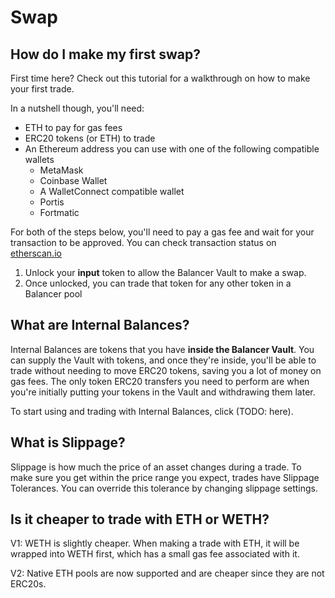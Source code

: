 # Swap

## How do I make my first swap?

First time here? Check out this tutorial for a walkthrough on how to make your first trade. 

In a nutshell though, you'll need:

* ETH to pay for gas fees
* ERC20 tokens \(or ETH\) to trade
* An Ethereum address you can use with one of the following compatible wallets
  * MetaMask
  * Coinbase Wallet
  * A WalletConnect compatible wallet
  * Portis
  * Fortmatic

For both of the steps below, you'll need to pay a gas fee and wait for your transaction to be approved. You can check transaction status on [etherscan.io](https://etherscan.io/) 

1. Unlock your **input** token to allow the Balancer Vault to make a swap. 
2. Once unlocked, you can trade that token for any other token in a Balancer pool

## What are Internal Balances?

Internal Balances are tokens that you have **inside the Balancer Vault**. You can supply the Vault with tokens, and once they're inside, you'll be able to trade without needing to move ERC20 tokens, saving you a lot of money on gas fees. The only token ERC20 transfers you need to perform are when you're initially putting your tokens in the Vault and withdrawing them later.

To start using and trading with Internal Balances, click \(TODO: here\).

## What is Slippage?

Slippage is how much the price of an asset changes during a trade. To make sure you get within the price range you expect, trades have Slippage Tolerances. You can override this tolerance by changing slippage settings.

## Is it cheaper to trade with ETH or WETH?

V1: WETH is slightly cheaper. When making a trade with ETH, it will be wrapped into WETH first, which has a small gas fee associated with it.

V2: Native ETH pools are now supported and are cheaper since they are not ERC20s.



